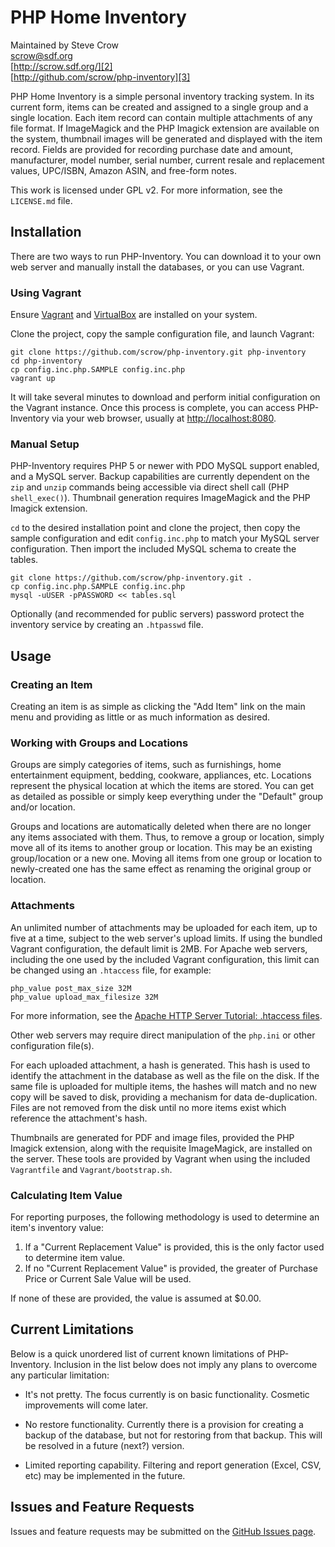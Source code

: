 # PHP Home Inventory #

Maintained by Steve Crow  
[scrow@sdf.org][1]  
[http://scrow.sdf.org/][2]  
[http://github.com/scrow/php-inventory][3]  

PHP Home Inventory is a simple personal inventory tracking system.  In its current form, items can be created and assigned to a single group and a single location.  Each item record can contain multiple attachments of any file format.  If ImageMagick and the PHP Imagick extension are available on the system, thumbnail images will be generated and displayed with the item record.  Fields are provided for recording purchase date and amount, manufacturer, model number, serial number, current resale and replacement values, UPC/ISBN, Amazon ASIN, and free-form notes.

This work is licensed under GPL v2.  For more information, see the `LICENSE.md` file.

## Installation ##

There are two ways to run PHP-Inventory.  You can download it to your own web server and manually install the databases, or you can use Vagrant.

### Using Vagrant ###

Ensure [Vagrant][4] and [VirtualBox][5] are installed on your system.

Clone the project, copy the sample configuration file, and launch Vagrant:

	git clone https://github.com/scrow/php-inventory.git php-inventory
	cd php-inventory
	cp config.inc.php.SAMPLE config.inc.php
	vagrant up
	
It will take several minutes to download and perform initial configuration on the Vagrant instance.  Once this process is complete, you can access PHP-Inventory via your web browser, usually at [http://localhost:8080][6].

### Manual Setup ###

PHP-Inventory requires PHP 5 or newer with PDO MySQL support enabled, and a MySQL server.  Backup capabilities are currently dependent on the `zip` and `unzip` commands being accessible via direct shell call (PHP `shell_exec()`).  Thumbnail generation requires ImageMagick and the PHP Imagick extension.

`cd` to the desired installation point and clone the project, then copy the sample configuration and edit `config.inc.php` to match your MySQL server configuration.  Then import the included MySQL schema to create the tables.

	git clone https://github.com/scrow/php-inventory.git .
	cp config.inc.php.SAMPLE config.inc.php
	mysql -uUSER -pPASSWORD << tables.sql

Optionally (and recommended for public servers) password protect the inventory service by creating an `.htpasswd` file.

## Usage ##

### Creating an Item ###

Creating an item is as simple as clicking the "Add Item" link on the main menu and providing as little or as much information as desired.

### Working with Groups and Locations ###

Groups are simply categories of items, such as furnishings, home entertainment equipment, bedding, cookware, appliances, etc.  Locations represent the physical location at which the items are stored.  You can get as detailed as possible or simply keep everything under the "Default" group and/or location.

Groups and locations are automatically deleted when there are no longer any items associated with them.  Thus, to remove a group or location, simply move all of its items to another group or location.  This may be an existing group/location or a new one.  Moving all items from one group or location to newly-created one has the same effect as renaming the original group or location.

### Attachments ###

An unlimited number of attachments may be uploaded for each item, up to five at a time, subject to the web server's upload limits.  If using the bundled Vagrant configuration, the default limit is 2MB.  For Apache web servers, including the one used by the included Vagrant configuration, this limit can be changed using an `.htaccess` file, for example:

	php_value post_max_size 32M
	php_value upload_max_filesize 32M

For more information, see the [Apache HTTP Server Tutorial: .htaccess files][7].

Other web servers may require direct manipulation of the `php.ini` or other configuration file(s).

For each uploaded attachment, a hash is generated.  This hash is used to identify the attachment in the database as well as the file on the disk.  If the same file is uploaded for multiple items, the hashes will match and no new copy will be saved to disk, providing a mechanism for data de-duplication.  Files are not removed from the disk until no more items exist which reference the attachment's hash.

Thumbnails are generated for PDF and image files, provided the PHP Imagick extension, along with the requisite ImageMagick, are installed on the server.  These tools are provided by Vagrant when using the included `Vagrantfile` and `Vagrant/bootstrap.sh`.

### Calculating Item Value ###

For reporting purposes, the following methodology is used to determine an item's inventory value:

1.  If a "Current Replacement Value" is provided, this is the only factor used to determine item value.
2.  If no "Current Replacement Value" is provided, the greater of Purchase Price or Current Sale Value will be used.

If none of these are provided, the value is assumed at $0.00.

## Current Limitations ##

Below is a quick unordered list of current known limitations of PHP-Inventory.  Inclusion in the list below does not imply any plans to overcome any particular limitation:

 * It's not pretty.  The focus currently is on basic functionality.  Cosmetic improvements will come later.
 
 * No restore functionality.  Currently there is a provision for creating a backup of the database, but not for restoring from that backup.  This will be resolved in a future (next?) version.
 
 * Limited reporting capability.  Filtering and report generation (Excel, CSV, etc) may be implemented in the future.

## Issues and Feature Requests ##

Issues and feature requests may be submitted on the [GitHub Issues page][8].

[1]: mailto:scrow@sdf.org
[2]: http://scrow.sdf.org/
[3]: http://github.com/scrow/php-inventory
[4]: http://www.vagrantup.com/
[5]: http://www.virtualbox.org/
[6]: http://localhost:8080/
[7]: http://httpd.apache.org/docs/current/howto/htaccess.html
[8]: https://github.com/scrow/php-inventory/issues
